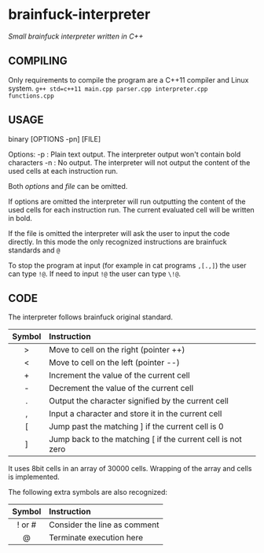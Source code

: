 # brainfuck-interpreter
*Small brainfuck interpreter written in C++*


## COMPILING
Only requirements to compile the program are a C++11 compiler and Linux system.
`g++ std=c++11 main.cpp parser.cpp interpreter.cpp functions.cpp`


## USAGE
binary [OPTIONS -pn] [FILE]

Options:
-p : Plain text output. The interpreter output won't contain bold characters
-n : No output. The interpreter will not output the content of the used cells at each instruction run.

Both *options* and *file* can be omitted.

If options are omitted the interpreter will run outputting the content of the used cells for each instruction run. The current evaluated cell will be written in bold.

If the file is omitted the interpreter will ask the user to input the code directly. In this mode the only recognized instructions are brainfuck standards and `@`

To stop the program at input (for example in cat programs `,[.,]`) the user can type `!@`. If need to input `!@` the user can type `\!@`.


## CODE
The interpreter follows brainfuck original standard.

| Symbol | Instruction |
|:---:|:---|
| > |	Move to cell on the right (pointer ++) |
| < |	Move to cell on the left (pointer --) |
| + |	Increment the value of the current cell |
| - |	Decrement the value of the current cell |
| . |	Output the character signified by the current cell |
| , |	Input a character and store it in the current cell |
| [ |	Jump past the matching ] if the current cell is 0 |
| ] |	Jump back to the matching [ if the current cell is not zero |

It uses 8bit cells in an array of 30000 cells. Wrapping of the array and cells is implemented.

The following extra symbols are also recognized:

| Symbol | Instruction |
|:---:|:---|
| ! or # | Consider the line as comment |
| @ | Terminate execution here |
